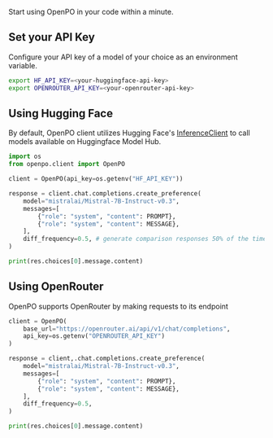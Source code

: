 Start using OpenPO in your code within a minute.

## Set your API Key
Configure your API key of a model of your choice as an environment variable.

```bash
export HF_API_KEY=<your-huggingface-api-key>
export OPENROUTER_API_KEY=<your-openrouter-api-key>
```

## Using Hugging Face
By default, OpenPO client utilizes Hugging Face's [InferenceClient](https://huggingface.co/docs/huggingface_hub/en/package_reference/inference_client) to call models available on Huggingface Model Hub.

```python
import os
from openpo.client import OpenPO

client = OpenPO(api_key=os.getenv("HF_API_KEY"))

response = client.chat.completions.create_preference(
    model="mistralai/Mistral-7B-Instruct-v0.3",
    messages=[
        {"role": "system", "content": PROMPT},
        {"role": "system", "content": MESSAGE},
    ],
    diff_frequency=0.5, # generate comparison responses 50% of the time
)

print(res.choices[0].message.content)
```

## Using OpenRouter
OpenPO supports OpenRouter by making requests to its endpoint

```python
client = OpenPO(
    base_url="https://openrouter.ai/api/v1/chat/completions",
    api_key=os.getenv("OPENROUTER_API_KEY")
)

response = client,.chat.completions.create_preference(
    model="mistralai/Mistral-7B-Instruct-v0.3",
    messages=[
        {"role": "system", "content": PROMPT},
        {"role": "system", "content": MESSAGE},
    ],
    diff_frequency=0.5,
)

print(res.choices[0].message.content)
```